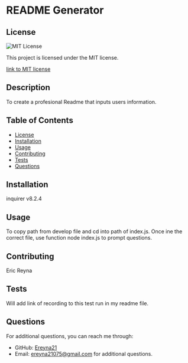 
# README Generator

## License
  <img src="https://img.shields.io/badge/license-MIT-blue" alt="MIT License" />

  This project is licensed under the MIT license.
  
<a href= "https://choosealicense.com/licenses/mit/">link to MIT license</a>

## Description
To create a profesional Readme that inputs users information.

## Table of Contents
- [License](#license)
- [Installation](#installation)
- [Usage](#usage)
- [Contributing](#contributing)
- [Tests](#tests)
- [Questions](#questions)

## Installation
inquirer v8.2.4

## Usage
To copy path from develop file and cd into path of index.js. Once ine the correct file, use function node index.js to prompt questions.

## Contributing
Eric Reyna

## Tests
Will add link of recording to this test run in my readme file.

## Questions
For additional questions, you can reach me through:
- GitHub: [Ereyna21](https://github.com/Ereyna21)
- Email: ereyna21075@gmail.com for additional questions.
